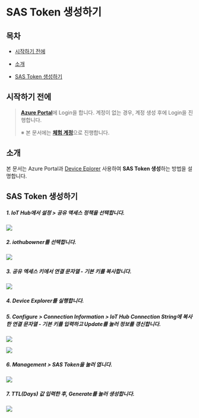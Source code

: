 # SAS Token 생성하기



## 목차

- [시작하기 전에](#Prerequisites)

- [소개](#Introduction)

- [SAS Token 생성하기](#Create_Sas_Token)



<a name="Prerequisites"></a>
## 시작하기 전에

> [**Azure Portal**][Link-Azure-Portal]에 Login을 합니다. 계정이 없는 경우, 계정 생성 후에 Login을 진행합니다.
>
> ※ 본 문서에는 [**체험 계정**][Link-Azure-Account-Free]으로 진행합니다.



<a name="Introduction"></a>
## 소개

본 문서는 Azure Portal과 [Device Eplorer][Link-Device_Explorer] 사용하여 **SAS Token 생성**하는 방법을 설명합니다.



<a name="Create_Sas_Token"></a>
## SAS Token 생성하기

##### 1. IoT Hub에서 **설정** > **공유 액세스 정책**을 선택합니다.

 ![][Link-Create_Sas_Token_1]

##### 2. **iothubowner**를 선택합니다.

 ![][Link-Create_Sas_Token_2]

##### 3. 공유 엑세스 키에서 **연결 문자열 - 기본 키**를 복사합니다.

 ![][Link-Create_Sas_Token_3]

##### 4. **Device Explorer**를 실행합니다.

##### 5. **Configure** > **Connection Information** > **IoT Hub Connection String**에 복사한 **연결 문자열 - 기본 키**를 입력하고 Update를 눌러 정보를 갱신합니다.

 ![][Link-Create_Sas_Token_4]

 ![][Link-Create_Sas_Token_5]

##### 6. **Management** > **SAS Token**을 눌러 엽니다.

 ![][Link-Create_Sas_Token_6]

##### 7. **TTL(Days)** 값 입력한 후, **Generate**를 눌러 생성합니다.

 ![][Link-Create_Sas_Token_7]



[Link-Azure-Portal]: https://portal.azure.com/
[Link-Azure-Account-Free]: https://azure.microsoft.com/ko-kr/free/
[Link-Create_Sas_Token_1]: https://github.com/Wiznet/azure-iot-kr/blob/master/images/create_sas_token_1.png
[Link-Create_Sas_Token_2]: https://github.com/Wiznet/azure-iot-kr/blob/master/images/create_sas_token_2.png
[Link-Create_Sas_Token_3]: https://github.com/Wiznet/azure-iot-kr/blob/master/images/create_sas_token_3.png
[Link-Device_Explorer]:https://github.com/Wiznet/azure-iot-kr/blob/master/tools/Device%20Explorer/SetupDeviceExplorer.msi
[Link-Create_Sas_Token_4]: https://github.com/Wiznet/azure-iot-kr/blob/master/images/create_sas_token_4.png
[Link-Create_Sas_Token_5]: https://github.com/Wiznet/azure-iot-kr/blob/master/images/create_sas_token_5.png
[Link-Create_Sas_Token_6]: https://github.com/Wiznet/azure-iot-kr/blob/master/images/create_sas_token_6.png
[Link-Create_Sas_Token_7]: https://github.com/Wiznet/azure-iot-kr/blob/master/images/create_sas_token_7.png